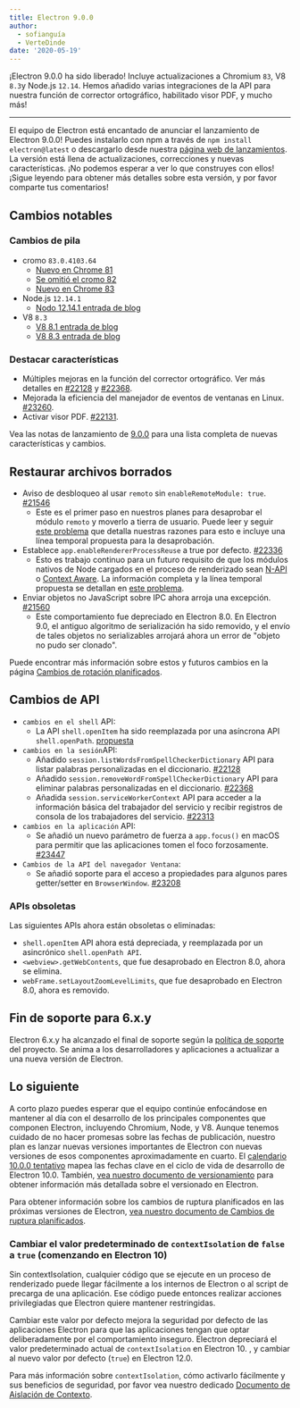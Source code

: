 ```yaml
---
title: Electron 9.0.0
author:
  - sofianguía
  - VerteDinde
date: '2020-05-19'
---
```


¡Electron 9.0.0 ha sido liberado! Incluye actualizaciones a Chromium `83`, V8 `8.3`y Node.js `12.14`. Hemos añadido varias integraciones de la API para nuestra función de corrector ortográfico, habilitado visor PDF, y mucho más!

---

El equipo de Electron está encantado de anunciar el lanzamiento de Electron 9.0.0! Puedes instalarlo con npm a través de `npm install electron@latest` o descargarlo desde nuestra [página web de lanzamientos](https://electronjs.org/releases/stable). La versión está llena de actualizaciones, correcciones y nuevas características. ¡No podemos esperar a ver lo que construyes con ellos! ¡Sigue leyendo para obtener más detalles sobre esta versión, y por favor comparte tus comentarios!

## Cambios notables

### Cambios de pila

* cromo `83.0.4103.64`
    * [Nuevo en Chrome 81](https://developers.google.com/web/updates/2020/04/nic81)
    * [Se omitió el cromo 82](https://chromereleases.googleblog.com/2020/03/chrome-and-chrome-os-release-updates.html)
    * [Nuevo en Chrome 83](https://developers.google.com/web/updates/2020/05/nic83)
* Node.js `12.14.1`
    * [Nodo 12.14.1 entrada de blog](https://nodejs.org/en/blog/release/v12.14.1/)
* V8 `8.3`
    * [V8 8.1 entrada de blog](https://v8.dev/blog/v8-release-81)
    * [V8 8.3 entrada de blog](https://v8.dev/blog/v8-release-83)

### Destacar características

* Múltiples mejoras en la función del corrector ortográfico. Ver más detalles en [#22128](https://github.com/electron/electron/pull/22128) y [#22368](https://github.com/electron/electron/pull/22368).
* Mejorada la eficiencia del manejador de eventos de ventanas en Linux. [#23260](https://github.com/electron/electron/pull/23260).
* Activar visor PDF. [#22131](https://github.com/electron/electron/pull/22131).

Vea las notas de lanzamiento de [9.0.0](https://github.com/electron/electron/releases/tag/v9.0.0) para una lista completa de nuevas características y cambios.

## Restaurar archivos borrados

* Aviso de desbloqueo al usar `remoto` sin `enableRemoteModule: true`. [#21546](https://github.com/electron/electron/pull/21546)
    * Este es el primer paso en nuestros planes para desaprobar el módulo `remoto` y moverlo a tierra de usuario. Puede leer y seguir [este problema](https://github.com/electron/electron/issues/21408) que detalla nuestras razones para esto e incluye una línea temporal propuesta para la desaprobación.
* Establece `app.enableRendererProcessReuse` a true por defecto. [#22336](https://github.com/electron/electron/pull/22336)
    * Esto es trabajo continuo para un futuro requisito de que los módulos nativos de Node cargados en el proceso de renderizado sean [N-API](https://nodejs.org/api/n-api.html) o [Context Aware](https://nodejs.org/api/addons.html#addons_context_aware_addons). La información completa y la línea temporal propuesta se detallan en [este problema](https://github.com/electron/electron/issues/18397).
* Enviar objetos no JavaScript sobre IPC ahora arroja una excepción. [#21560](https://github.com/electron/electron/pull/21560)
    * Este comportamiento fue depreciado en Electron 8.0. En Electron 9.0, el antiguo algoritmo de serialización ha sido removido, y el envío de tales objetos no serializables arrojará ahora un error de "objeto no pudo ser clonado".

Puede encontrar más información sobre estos y futuros cambios en la página [Cambios de rotación planificados](https://github.com/electron/electron/blob/master/docs/breaking-changes.md).

## Cambios de API

* `cambios en el shell` API:
   * La API `shell.openItem` ha sido reemplazada por una asíncrona API `shell.openPath`. [propuesta](https://github.com/electron/governance/blob/master/wg-api/spec-documents/shell-openitem.md)
* `cambios en la sesión`API:
   * Añadido `session.listWordsFromSpellCheckerDictionary` API para listar palabras personalizadas en el diccionario. [#22128](https://github.com/electron/electron/pull/22128)
   * Añadido `session.removeWordFromSpellCheckerDictionary` API para eliminar palabras personalizadas en el diccionario. [#22368](https://github.com/electron/electron/pull/22368)
   * Añadida `session.serviceWorkerContext` API para acceder a la información básica del trabajador del servicio y recibir registros de consola de los trabajadores del servicio. [#22313](https://github.com/electron/electron/pull/22313)
* `cambios en la aplicación` API:
   * Se añadió un nuevo parámetro de fuerza a `app.focus()` en macOS para permitir que las aplicaciones tomen el foco forzosamente. [#23447](https://github.com/electron/electron/pull/23447)
* `Cambios de la API del navegador Ventana`:
   * Se añadió soporte para el acceso a propiedades para algunos pares getter/setter en `BrowserWindow`. [#23208](https://github.com/electron/electron/pull/23208)

### APIs obsoletas

Las siguientes APIs ahora están obsoletas o eliminadas:

* `shell.openItem` API ahora está depreciada, y reemplazada por un asincrónico `shell.openPath API`.
* `<webview>.getWebContents`, que fue desaprobado en Electron 8.0, ahora se elimina.
* `webFrame.setLayoutZoomLevelLimits`, que fue desaprobado en Electron 8.0, ahora es removido.

## Fin de soporte para 6.x.y

Electron 6.x.y ha alcanzado el final de soporte según la [política de soporte](https://electronjs.org/docs/tutorial/support#supported-versions) del proyecto. Se anima a los desarrolladores y aplicaciones a actualizar a una nueva versión de Electron.

## Lo siguiente

A corto plazo puedes esperar que el equipo continúe enfocándose en mantener al día con el desarrollo de los principales componentes que componen Electron, incluyendo Chromium, Node, y V8. Aunque tenemos cuidado de no hacer promesas sobre las fechas de publicación, nuestro plan es lanzar nuevas versiones importantes de Electron con nuevas versiones de esos componentes aproximadamente en cuarto. El [calendario 10.0.0 tentativo](https://electronjs.org/docs/tutorial/electron-timelines) mapea las fechas clave en el ciclo de vida de desarrollo de Electron 10.0. También, [vea nuestro documento de versionamiento](https://electronjs.org/docs/tutorial/electron-versioning) para obtener información más detallada sobre el versionado en Electron.

Para obtener información sobre los cambios de ruptura planificados en las próximas versiones de Electron, [vea nuestro documento de Cambios de ruptura planificados](https://github.com/electron/electron/blob/master/docs/breaking-changes.md).

### Cambiar el valor predeterminado de `contextIsolation` de `false` a `true` (comenzando en Electron 10)

Sin contextIsolation, cualquier código que se ejecute en un proceso de renderizado puede llegar fácilmente a los internos de Electron o al script de precarga de una aplicación. Ese código puede entonces realizar acciones privilegiadas que Electron quiere mantener restringidas.

Cambiar este valor por defecto mejora la seguridad por defecto de las aplicaciones Electron para que las aplicaciones tengan que optar deliberadamente por el comportamiento inseguro. Electron depreciará el valor predeterminado actual de `contextIsolation` en Electron 10. , y cambiar al nuevo valor por defecto (`true`) en Electron 12.0.

Para más información sobre `contextIsolation`, cómo activarlo fácilmente y sus beneficios de seguridad, por favor vea nuestro dedicado [Documento de Aislación de Contexto](https://github.com/electron/electron/blob/master/docs/tutorial/context-isolation.md).
